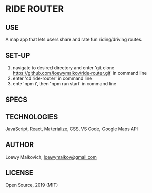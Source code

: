 # RIDE ROUTER

## USE

A map app that lets users share and rate fun riding/driving routes. 

## SET-UP

1. navigate to desired directory and enter 'git clone https://github.com/loewymalkov/ride-router.git' in command line
2. enter 'cd ride-router' in command line
3. ente 'npm i', then 'npm run start' in command line

## SPECS

## TECHNOLOGIES

JavaScript, React, Materialize, CSS, VS Code, Google Maps API

## AUTHOR

Loewy Malkovich, loewymalkov@gmail.com


## LICENSE

Open Source, 2019 (MIT)